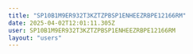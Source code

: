 ```yaml
---
title: "SP10B1M9ER932T3KZTZPBSP1ENHEEZRBPE12166RM"
date: 2025-04-02T12:01:11.305Z
user: SP10B1M9ER932T3KZTZPBSP1ENHEEZRBPE12166RM
layout: "users"
---
```

    